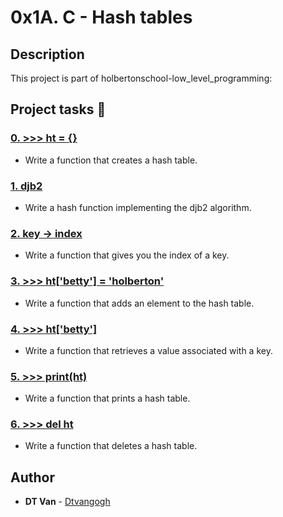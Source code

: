 # 0x1A. C - Hash tables
## Description
 This project is part of holbertonschool-low_level_programming:
## Project tasks :wrench:
### [0. >>> ht = {}](./0-hash_table_create.c) 
* Write a function that creates a hash table.
### [1. djb2](./1-djb2.c) 
* Write a hash function implementing the djb2 algorithm.
### [2. key -> index](./2-key_index.c) 
* Write a function that gives you the index of a key.
### [3. >>> ht['betty'] = 'holberton'](./3-hash_table_set.c) 
* Write a function that adds an element to the hash table.
### [4. >>> ht['betty']](./4-hash_table_get.c) 
* Write a function that retrieves a value associated with a key.
### [5. >>> print(ht)](./5-hash_table_print.c) 
* Write a function that prints a hash table.
### [6. >>> del ht](./6-hash_table_delete.c) 
* Write a function that deletes a hash table.
## Author
* **DT Van** - [Dtvangogh](https://github.com/dtvangogh)
